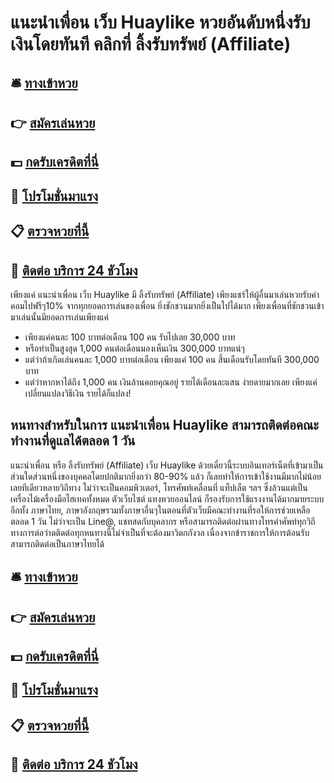 # แนะนำเพื่อน เว็บ Huaylike หวยอันดับหนึ่งรับเงินโดยทันที คลิกที่ ลิ้งรับทรัพย์ (Affiliate)

## 🛎 [ทางเข้าหวย](https://bit.ly/3QS9zyz)
## 👉 [สมัครเล่นหวย](https://bit.ly/3QS9zyz)
## 💵 [กดรับเครดิตที่นี่](https://bit.ly/3dh4Etj)
## 👑 [โปรโมชั่นมาแรง](https://bit.ly/3dh4Etj)
## 📋 [ตรวจหวยที่นี้](https://bit.ly/3dh4Etj)
## 📱 [ติดต่อ บริการ 24 ชัวโมง](https://bit.ly/3dh4Etj)

เพียงแค่ แนะนำเพื่อน เว็บ Huaylike มี ลิ้งรับทรัพย์ (Affiliate) เพียงแชร์ให้ผู้อื่นมาเล่นหวยรับค่าคอมไปฟรีๆ10% จากทุกยอดการเล่นของเพื่อน ยิ่งชักชวนมากยิ่งเป็นไปได้มาก เพียงเพื่อนที่ชักชวนเข้ามาเล่นนั้นมียอดการเล่นเพียงแค่
- เพียงแค่คนละ 100 บาทต่อเดือน 100 คน รับไปเลย 30,000 บาท
- หรือทำเป็นสูงสุด 1,000 คนต่อเดือนมองเห็นเงิน 300,000 บาทแน่ๆ
- แต่ว่าถ้าเกิดเล่นคนละ 1,000 บาทต่อเดือน เพียงแค่ 100 คน สิ้นเดือนรับโดยทันที 300,000 บาท
- แต่ว่าหากหาได้ถึง 1,000 คน เงินล้านคอยคุณอยู่ รายได้เดือนละแสน
ง่ายดายมากเลย เพียงแค่เปลี่ยนแปลงวิธีเงิน รายได้ก็แปลง!

## หนทางสำหรับในการ แนะนำเพื่อน Huaylike สามารถติดต่อคณะทำงานที่ดูแลได้ตลอด 1 วัน
แนะนำเพื่อน หรือ ลิ้งรับทรัพย์ (Affiliate) เว็บ Huaylike ด้วยเดี๋ยวนี้ระบบอินเทอร์เน็ตที่เข้ามาเป็นส่วนใดส่วนหนึ่งของบุคคลโดยปกติมากยิ่งกว่า 80-90% แล้ว ก็เลยทำให้การเข้าใช้งานมีมากไม่น้อยเลยทีเดียวหลายวิถีทาง ไม่ว่าจะเป็นคอมพิวเตอร์, โทรศัพท์เคลื่อนที่ แท็ปเล็ต ฯลฯ ซึ่งล้วนแต่เป็นเครื่องไม้เครื่องมือไฮเทคทั้งหมด ตัวเว็บไซต์ แทงหวยออนไลน์ ก็รองรับการใช้แรงงานได้มากมายระบบ อีกทั้ง ภาษาไทย, ภาษาอังกฤษรวมทั้งภาษาอื่นๆในตอนที่ตัวเว็บมีคณะทำงานที่รอให้การช่วยเหลือตลอด 1 วัน ไม่ว่าจะเป็น Line@, แชทสดกับบุคลากร หรือสามารถติดต่อผ่านทางโทรคำศัพท์ทุกวิถีทางการต่อว่าดติดต่อทุกหนทางนี้ไม่จำเป็นที่จะต้องมาวิตกกังวล เนื่องจากข้าราชการให้การต้อนรับสามารถติดต่อเป็นภาษาไทยได้

## 🛎 [ทางเข้าหวย](https://bit.ly/3QS9zyz)
## 👉 [สมัครเล่นหวย](https://bit.ly/3QS9zyz)
## 💵 [กดรับเครดิตที่นี่](https://bit.ly/3dh4Etj)
## 👑 [โปรโมชั่นมาแรง](https://bit.ly/3dh4Etj)
## 📋 [ตรวจหวยที่นี้](https://bit.ly/3dh4Etj)
## 📱 [ติดต่อ บริการ 24 ชัวโมง](https://bit.ly/3dh4Etj)
